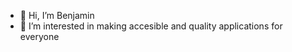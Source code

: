 - 👋 Hi, I’m Benjamin
- 👀 I’m interested in making accesible and quality applications for everyone

<!---
heffnerb/heffnerb is a ✨ special ✨ repository because its `README.md` (this file) appears on your GitHub profile.
You can click the Preview link to take a look at your changes.
--->
